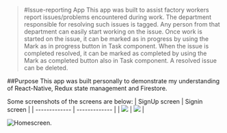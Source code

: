 > #Issue-reporting App
This app was built to assist factory workers report issues/problems encountered during work. The department responsible for resolving such issues is tagged. Any person from that department can easily start working on the issue. Once work is started on the issue, it can be marked as in progress by using the Mark as in progress button in Task component. When the issue is completed resolved, it can be marked as completed by using the Mark as completed button also in Task component. A resolved issue can be deleted.


##Purpose
This app was built personally to demonstrate my understanding of React-Native, Redux state management and Firestore.

Some screenshots of the screens are below:
| SignUp screen  | Signin screen |
| ------------- | ------------- |
| ![](/src/image/screens/signup.png)  | ![](/src/image/screens/signin.png)  |


![Homescreen](/src/image/screens/homescreen.png).